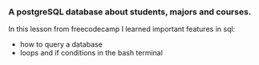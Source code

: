 ### A postgreSQL database about students, majors and courses.

In this lesson from freecodecamp I learned important features in sql:

- how to query a database
- loops and if conditions in the bash terminal
